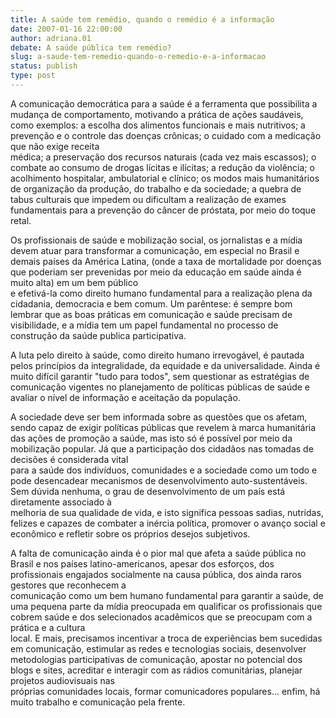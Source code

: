 ```yaml
---
title: A saúde tem remédio, quando o remédio é a informação
date: 2007-01-16 22:00:00
author: adriana.01
debate: A saúde pública tem remédio?
slug: a-saude-tem-remedio-quando-o-remedio-e-a-informacao
status: publish 
type: post
---
```


A comunicação democrática para a saúde é a ferramenta que possibilita a mudança de comportamento, motivando a prática de ações saudáveis, como exemplos: a escolha dos alimentos funcionais e mais nutritivos; a prevenção e o controle das doenças crônicas; o cuidado com a medicação que não exige receita  
médica; a preservação dos recursos naturais (cada vez mais escassos); o combate ao consumo de drogas lícitas e ilícitas; a redução da violência; o acolhimento hospitalar, ambulatorial e clínico; os modos mais humanitários de organização da produção, do trabalho e da sociedade; a quebra de tabus culturais que impedem ou dificultam a realização de exames fundamentais para a prevenção do câncer de próstata, por meio do toque retal.


Os profissionais de saúde e mobilização social, os jornalistas e a mídia devem atuar para transformar a comunicação, em especial no Brasil e demais países da América Latina, (onde a taxa de mortalidade por doenças que poderiam ser prevenidas por meio da educação em saúde ainda é muito alta) em um bem público  
e efetivá-la como direito humano fundamental para a realização plena da cidadania, democracia e bem comum. Um parêntese: é sempre bom lembrar que as boas práticas em comunicação e saúde precisam de visibilidade, e a mídia tem um papel fundamental no processo de construção da saúde publica participativa.


A luta pelo direito à saúde, como direito humano irrevogável, é pautada pelos princípios da integralidade, da equidade e da universalidade. Ainda é muito difícil garantir "tudo para todos", sem questionar as estratégias de comunicação vigentes no planejamento de políticas públicas de saúde e avaliar o nível de informação e aceitação da população.


A sociedade deve ser bem informada sobre as questões que os afetam, sendo capaz de exigir políticas públicas que revelem à marca humanitária das ações de promoção a saúde, mas isto só é possível por meio da mobilização popular. Já que a participação dos cidadãos nas tomadas de decisões é considerada vital  
para a saúde dos indivíduos, comunidades e a sociedade como um todo e pode desencadear mecanismos de desenvolvimento auto-sustentáveis. Sem dúvida nenhuma, o grau de desenvolvimento de um país está diretamente associado à  
melhoria de sua qualidade de vida, e isto significa pessoas sadias, nutridas, felizes e capazes de combater a inércia política, promover o avanço social e econômico e refletir sobre os próprios desejos subjetivos.


A falta de comunicação ainda é o pior mal que afeta a saúde pública no Brasil e nos países latino-americanos, apesar dos esforços, dos profissionais engajados socialmente na causa pública, dos ainda raros gestores que reconhecem a  
comunicação como um bem humano fundamental para garantir a saúde, de uma pequena parte da mídia preocupada em qualificar os profissionais que cobrem saúde e dos selecionados acadêmicos que se preocupam com a prática e a cultura  
local. E mais, precisamos incentivar a troca de experiências bem sucedidas em comunicação, estimular as redes e tecnologias sociais, desenvolver metodologias participativas de comunicação, apostar no potencial dos blogs e sites, acreditar e interagir com as rádios comunitárias, planejar projetos audiovisuais nas  
próprias comunidades locais, formar comunicadores populares... enfim, há muito trabalho e comunicação pela frente.


